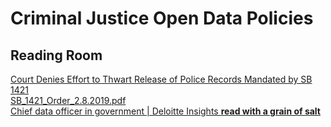 # Criminal Justice Open Data Policies   

## Reading Room  
[Court Denies Effort to Thwart Release of Police Records Mandated by SB 1421](https://www.aclunc.org/news/court-denies-effort-thwart-release-police-records-mandated-sb-1421)  
[SB_1421_Order_2.8.2019.pdf](https://www.aclunc.org/docs/SB_1421_Order_2.8.2019.pdf)  
[Chief data officer in government | Deloitte Insights **read with a grain of salt**](https://www2.deloitte.com/insights/us/en/industry/public-sector/chief-data-officer-government-playbook.html)  
[]()  
[]()  
[]()  
[]()  
[]()  

